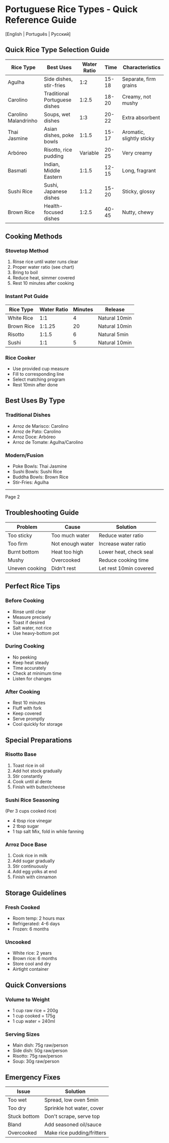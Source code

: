 # Portuguese Rice Types - Quick Reference Guide

[English | Português | Русский]

## Quick Rice Type Selection Guide

| Rice Type            | Best Uses                     | Water Ratio | Time  | Characteristics           |
| -------------------- | ----------------------------- | ----------- | ----- | ------------------------- |
| Agulha               | Side dishes, stir-fries       | 1:2         | 15-18 | Separate, firm grains     |
| Carolino             | Traditional Portuguese dishes | 1:2.5       | 18-20 | Creamy, not mushy         |
| Carolino Malandrinho | Soups, wet dishes             | 1:3         | 20-22 | Extra absorbent           |
| Thai Jasmine         | Asian dishes, poke bowls      | 1:1.5       | 15-17 | Aromatic, slightly sticky |
| Arbóreo              | Risotto, rice pudding         | Variable    | 20-25 | Very creamy               |
| Basmati              | Indian, Middle Eastern        | 1:1.5       | 12-15 | Long, fragrant            |
| Sushi Rice           | Sushi, Japanese dishes        | 1:1.2       | 15-20 | Sticky, glossy            |
| Brown Rice           | Health-focused dishes         | 1:2.5       | 40-45 | Nutty, chewy              |

## Cooking Methods

### Stovetop Method

1. Rinse rice until water runs clear
2. Proper water ratio (see chart)
3. Bring to boil
4. Reduce heat, simmer covered
5. Rest 10 minutes after cooking

### Instant Pot Guide

| Rice Type  | Water Ratio | Minutes | Release       |
| ---------- | ----------- | ------- | ------------- |
| White Rice | 1:1         | 4       | Natural 10min |
| Brown Rice | 1:1.25      | 20      | Natural 10min |
| Risotto    | 1:1.5       | 6       | Natural 5min  |
| Sushi      | 1:1         | 5       | Natural 10min |

### Rice Cooker

- Use provided cup measure
- Fill to corresponding line
- Select matching program
- Rest 10min after done

## Best Uses By Type

### Traditional Dishes

- Arroz de Marisco: Carolino
- Arroz de Pato: Carolino
- Arroz Doce: Arbóreo
- Arroz de Tomate: Agulha/Carolino

### Modern/Fusion

- Poke Bowls: Thai Jasmine
- Sushi Bowls: Sushi Rice
- Buddha Bowls: Brown Rice
- Stir-Fries: Agulha

---

Page 2

## Troubleshooting Guide

| Problem        | Cause            | Solution               |
| -------------- | ---------------- | ---------------------- |
| Too sticky     | Too much water   | Reduce water ratio     |
| Too firm       | Not enough water | Increase water ratio   |
| Burnt bottom   | Heat too high    | Lower heat, check seal |
| Mushy          | Overcooked       | Reduce cooking time    |
| Uneven cooking | Didn't rest      | Let rest 10min covered |

## Perfect Rice Tips

### Before Cooking

- Rinse until clear
- Measure precisely
- Toast if desired
- Salt water, not rice
- Use heavy-bottom pot

### During Cooking

- No peeking
- Keep heat steady
- Time accurately
- Check at minimum time
- Listen for changes

### After Cooking

- Rest 10 minutes
- Fluff with fork
- Keep covered
- Serve promptly
- Cool quickly for storage

## Special Preparations

### Risotto Base

1. Toast rice in oil
2. Add hot stock gradually
3. Stir constantly
4. Cook until al dente
5. Finish with butter/cheese

### Sushi Rice Seasoning

(Per 3 cups cooked rice)

- 4 tbsp rice vinegar
- 2 tbsp sugar
- 1 tsp salt
  Mix, fold in while fanning

### Arroz Doce Base

1. Cook rice in milk
2. Add sugar gradually
3. Stir continuously
4. Add egg yolks at end
5. Finish with cinnamon

## Storage Guidelines

### Fresh Cooked

- Room temp: 2 hours max
- Refrigerated: 4-6 days
- Frozen: 6 months

### Uncooked

- White rice: 2 years
- Brown rice: 6 months
- Store cool and dry
- Airtight container

## Quick Conversions

### Volume to Weight

- 1 cup raw rice = 200g
- 1 cup cooked = 175g
- 1 cup water = 240ml

### Serving Sizes

- Main dish: 75g raw/person
- Side dish: 50g raw/person
- Risotto: 75g raw/person
- Soup: 30g raw/person

## Emergency Fixes

| Issue        | Solution                   |
| ------------ | -------------------------- |
| Too wet      | Spread, low oven 5min      |
| Too dry      | Sprinkle hot water, cover  |
| Stuck bottom | Don't scrape, serve top    |
| Bland        | Add seasoned oil/sauce     |
| Overcooked   | Make rice pudding/fritters |
